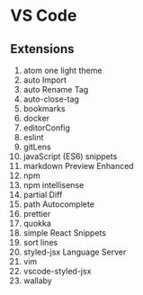 # VS Code

## Extensions

1. atom one light theme
1. auto Import
1. auto Rename Tag
1. auto-close-tag
1. bookmarks
1. docker
1. editorConfig
1. eslint
1. gitLens
1. javaScript (ES6) snippets
1. markdown Preview Enhanced
1. npm
1. npm intellisense
1. partial Diff
1. path Autocomplete
1. prettier
1. quokka
1. simple React Snippets
1. sort lines
1. styled-jsx Language Server
1. vim
1. vscode-styled-jsx
1. wallaby

